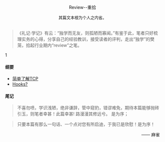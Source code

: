 <center>Review--重拾</center>  
<p align="center"><div style="width:100px;background-image:url(https://github.com/lianglei-git/review/blob/master/s/imgs/logo.png), linear-gradient(rgba(0, 110, 255, 0.705), #00ffff);background-blend-mode: lighten;background-size: cover;"></div></p>
<font size=2><center>其篇文本根为个人之内省。</center></font>
<br>

>《礼记·学记》有云：“独学而无友，则孤陋而寡闻。”有鉴于此，笔者只好梳理实务的心得，分享自己的经验教训，接受读者的评判，走出“独学”的樊笼，拾起行业期内“review”之笔。

1
#### 纲要
- [简单了解TCP](https://github.com/lianglei-git/review/blob/master/s/once-tcp.md)
- [Hooks?](https://github.com/lianglei-git/review/blob/master/s/once-hooks.md)


#### 尾记
> 不喜勿喷，学识浅陋，绝非谦辞，管中窥豹，错谬难免，期待本篇能够抛砖引玉，则笔者幸甚！此篇幸甚! 路漫漫其修远兮。 是为序；

> 只要本篇有那么一句话、一个点对您有所启迪，于我已是欣慰！是为序！

<p align="right">—— 麻雀</p>
